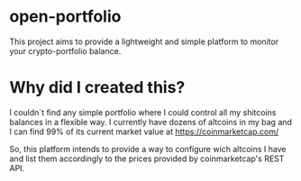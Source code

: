 # open-portfolio
This project aims to provide a lightweight and simple platform to monitor your crypto-portfolio balance.

# Why did I created this?
I couldn`t find any simple portfolio where I could control all my shitcoins balances in a flexible way. I currently have dozens of altcoins in my bag and I can find 99% of its current market value at https://coinmarketcap.com/

So, this platform intends to provide a way to configure wich altcoins I have and list them accordingly to the prices provided by coinmarketcap's REST API.
